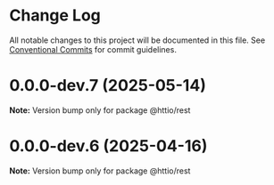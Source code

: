 # Change Log

All notable changes to this project will be documented in this file.
See [Conventional Commits](https://conventionalcommits.org) for commit guidelines.

# 0.0.0-dev.7 (2025-05-14)

**Note:** Version bump only for package @httio/rest





# 0.0.0-dev.6 (2025-04-16)

**Note:** Version bump only for package @httio/rest
